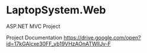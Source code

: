 # LaptopSystem.Web
ASP.NET MVC Project

Project Documentation
https://drive.google.com/open?id=17kGAlcxe30FF_yb19VHzAOnATWlIJv-F
